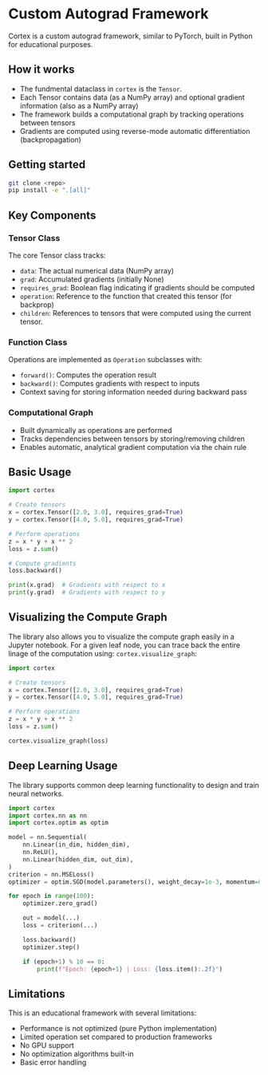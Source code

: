 # Custom Autograd Framework

Cortex is a custom autograd framework, similar to PyTorch, built in Python for educational purposes.

## How it works

* The fundmental dataclass in `cortex` is the `Tensor`. 
* Each Tensor contains data (as a NumPy array) and optional gradient information (also as a NumPy array)
* The framework builds a computational graph by tracking operations between tensors
* Gradients are computed using reverse-mode automatic differentiation (backpropagation)

## Getting started

```bash
git clone <repo>
pip install -e ".[all]"
```

## Key Components

### Tensor Class

The core Tensor class tracks:

* `data`: The actual numerical data (NumPy array)
* `grad`: Accumulated gradients (initially None)
* `requires_grad`: Boolean flag indicating if gradients should be computed
* `operation`: Reference to the function that created this tensor (for backprop)
* `children`: References to tensors that were computed using the current tensor. 

### Function Class

Operations are implemented as `Operation` subclasses with:

* `forward()`: Computes the operation result
* `backward()`: Computes gradients with respect to inputs
* Context saving for storing information needed during backward pass

### Computational Graph

* Built dynamically as operations are performed
* Tracks dependencies between tensors by storing/removing children
* Enables automatic, analytical gradient computation via the chain rule

## Basic Usage

```python
import cortex

# Create tensors
x = cortex.Tensor([2.0, 3.0], requires_grad=True)
y = cortex.Tensor([4.0, 5.0], requires_grad=True)

# Perform operations
z = x * y + x ** 2
loss = z.sum()

# Compute gradients
loss.backward()

print(x.grad)  # Gradients with respect to x
print(y.grad)  # Gradients with respect to y
```

## Visualizing the Compute Graph

The library also allows you to visualize the compute graph easily in a Jupyter notebook. For a given leaf node, you can trace back the entire linage of the computation using: `cortex.visualize_graph`:

```python
import cortex

# Create tensors
x = cortex.Tensor([2.0, 3.0], requires_grad=True)
y = cortex.Tensor([4.0, 5.0], requires_grad=True)

# Perform operations
z = x * y + x ** 2
loss = z.sum()

cortex.visualize_graph(loss)
```

## Deep Learning Usage

The library supports common deep learning functionality to design and train neural networks. 

```python
import cortex
import cortex.nn as nn
import cortex.optim as optim

model = nn.Sequential(
    nn.Linear(in_dim, hidden_dim),
    nn.ReLU(),
    nn.Linear(hidden_dim, out_dim),
)
criterion = nn.MSELoss()
optimizer = optim.SGD(model.parameters(), weight_decay=1e-3, momentum=0.9)

for epoch in range(100):
    optimizer.zero_grad()

    out = model(...)
    loss = criterion(...)

    loss.backward()
    optimizer.step()

    if (epoch+1) % 10 == 0:
        print(f"Epoch: {epoch+1} | Loss: {loss.item():.2f}")
```

## Limitations

This is an educational framework with several limitations:

* Performance is not optimized (pure Python implementation)
* Limited operation set compared to production frameworks
* No GPU support
* No optimization algorithms built-in
* Basic error handling